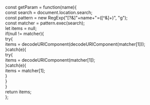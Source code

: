 const getParam = function(name){  
  const search = document.location.search;  
  const pattern = new RegExp("[?&]"+name+"\=([^&]+)", "g");  
  const matcher = pattern.exec(search);  
  let items = null;  
  if(null != matcher){  
    try{  
      items = decodeURIComponent(decodeURIComponent(matcher[1]));  
    }catch(e){  
      try{  
        items = decodeURIComponent(matcher[1]);  
      }catch(e){  
        items = matcher[1];  
      }  
    }  
  }  
  return items;  
};  
